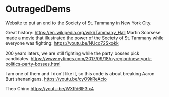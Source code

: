 # OutragedDems
Website to put an end to the Society of St. Tammany in New York City.

Great history: https://en.wikipedia.org/wiki/Tammany_Hall
Martin Scorsese made a movie that illustrated the power of the Society of St. Tammany while everyone was fighting: https://youtu.be/NUco72Sxokk

200 years laters, we are still fighting while the party bosses pick candidates. 
https://www.nytimes.com/2017/09/18/nyregion/new-york-politics-party-bosses.html

I am one of them and I don't like it, so this code is about breaking Aaron Burt shenanigans. 
https://youtu.be/cyO9kReAcio

Theo Chino
https://youtu.be/WXRd6lF3Ix4
